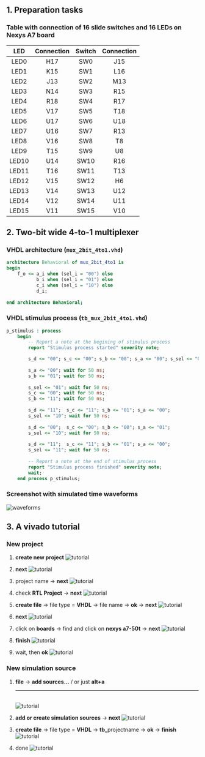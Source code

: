 ## 1. Preparation tasks
### Table with connection of 16 slide switches and 16 LEDs on Nexys A7 board
| **LED** | **Connection** | **Switch** | **Connection** | 
| :-: | :-: | :-: | :-: |
| LED0 | H17 | SW0 | J15 |
| LED1 | K15 | SW1 | L16 |
| LED2 | J13 | SW2 | M13 |
| LED3 | N14 | SW3 | R15 |
| LED4 | R18 | SW4 | R17 |
| LED5 | V17 | SW5 | T18 |
| LED6 | U17 | SW6 | U18 |
| LED7 | U16 | SW7 | R13 |
| LED8 | V16 | SW8 | T8 |
| LED9 | T15 | SW9 | U8 |
| LED10 | U14 | SW10 | R16 |
| LED11 | T16 | SW11 | T13 |
| LED12 | V15 | SW12 | H6 |
| LED13 | V14 | SW13 | U12 |
| LED14 | V12 | SW14 | U11 |
| LED15 | V11 | SW15 | V10 |

## 2. Two-bit wide 4-to-1 multiplexer
### VHDL architecture (`mux_2bit_4to1.vhd`)
```vhdl
architecture Behavioral of mux_2bit_4to1 is
begin
    f_o <= a_i when (sel_i = "00") else
           b_i when (sel_i = "01") else
           c_i when (sel_i = "10") else
           d_i; 
           
end architecture Behavioral;
```
### VHDL stimulus process (`tb_mux_2bit_4to1.vhd`)
```vhdl
p_stimulus : process
    begin
        -- Report a note at the begining of stimulus process
        report "Stimulus process started" severity note;

        s_d <= "00"; s_c <= "00"; s_b <= "00"; s_a <= "00"; s_sel <= "00"; wait for 50 ns;
        
        s_a <= "00"; wait for 50 ns;
        s_b <= "01"; wait for 50 ns;
        
        s_sel <= "01"; wait for 50 ns;
        s_c <= "00"; wait for 50 ns;
        s_b <= "11"; wait for 50 ns;  
        
        s_d <= "11";  s_c <= "11"; s_b <= "01"; s_a <= "00"; 
        s_sel <= "10"; wait for 50 ns;  
        
        s_d <= "00";  s_c <= "00"; s_b <= "00"; s_a <= "01"; 
        s_sel <= "10"; wait for 50 ns;  
        
        s_d <= "11";  s_c <= "11"; s_b <= "01"; s_a <= "00"; 
        s_sel <= "11"; wait for 50 ns;  
               
        -- Report a note at the end of stimulus process
        report "Stimulus process finished" severity note;
        wait;
    end process p_stimulus;
```
### Screenshot with simulated time waveforms
![waveforms](Images/waveforms.png)

## 3. A vivado tutorial
### New project
1. <b>create new project</b>
![tutorial](Images/1.png)

2. <b>next</b>
![tutorial](Images/2.png)

3. project name -> <b>next</b>
![tutorial](Images/3.png)

4. check <b>RTL Project</b> -> <b>next</b>
![tutorial](Images/4.png)

5. <b>create file</b> -> file type = <b>VHDL</b> -> file name -> <b>ok</b> -> <b>next</b>
![tutorial](Images/5.png)

6. <b>next</b>
![tutorial](Images/6.png)

7. click on <b>boards</b> -> find and click on <b>nexys a7-50t</b> -> <b>next</b>
![tutorial](Images/7.png)

8. <b>finish</b>
![tutorial](Images/8.png)

9. wait, then <b>ok</b>
![tutorial](Images/9.png)

### New simulation source
1. <b>file</b> -> <b>add sources...</b> / or just <b>alt+a</b> <hr><br>
![tutorial](Images/10.png)

3. <b>add or create simulation sources</b> -> <b>next</b>
![tutorial](Images/11.png)

4. <b>create file</b> -> file type = <b>VHDL</b> -> <b>tb_</b>projectname -> <b>ok</b> -> <b>finish</b>
![tutorial](Images/12.png)

5. done
![tutorial](Images/13.png)